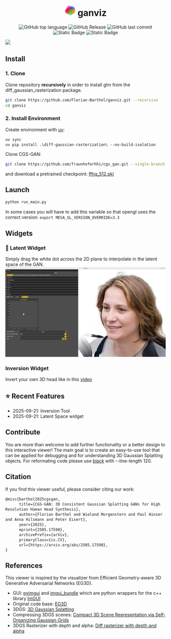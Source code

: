 <div align="center">

  <h1><img src="resources/images/icon.png" width="35"> ganviz </h1>

![GitHub top language](https://img.shields.io/github/languages/top/Florian-barthel/splatviz) ![GitHub Release](https://img.shields.io/github/v/release/Florian-Barthel/splatviz) ![GitHub last commit](https://img.shields.io/github/last-commit/Florian-Barthel/splatviz) ![Static Badge](https://img.shields.io/badge/Platform-Linux-green) ![Static Badge](https://img.shields.io/badge/Platform-Windows-green)

</div>

![](resources/images/teaser.gif)

## Install

### 1. Clone

Clone repository **recursively** in order to install glm from the diff_gaussian_rasterization package.

```bash
git clone https://github.com/Florian-Barthel/ganviz.git --recursive
cd ganviz
```


### 2. Install Environment

Create environment with [uv](https://docs.astral.sh/uv/getting-started/installation/):


```shell
uv sync
uv pip install .\diff-gaussian-rasterization\ --no-build-isolation
```

Clone CGS-GAN:
```bash
git clone https://github.com/fraunhoferhhi/cgs_gan.git --single-branch
```
and download a pretrained checkpoint:
[ffhq_512.pkl](https://huggingface.co/Fubei/cgs_gan_checkpoints/resolve/main/ffhqc_512.pkl?download=true)

## Launch

```bash
python run_main.py
```

In some cases you will have to add this variable so that opengl uses the correct version:
`export MESA_GL_VERSION_OVERRIDE=3.3`

## Widgets


### 🧭 Latent Widget
Simply drag the white dot across the 2D plane to interpolate in the latent space of the GAN.
<br>
<img src="resources/images/gan_mode.png" style="width: 600px;">

### Inversion Widget
Invert your own 3D head like in this [video](https://www.linkedin.com/posts/florian-barthel-9583b9208_we-have-just-released-a-new-feature-for-activity-7345716193535614979--nU8?utm_source=share&utm_medium=member_desktop&rcm=ACoAADS9oRQBL7WTKc4KVRY4d66D9oR51YDpUqc)

## ⭐ Recent Features

- 2025-09-21: Inversion Tool
- 2025-09-21: Latent Space widget

## Contribute

You are more than welcome to add further functionality or a better design to this interactive viewer!
The main goal is to create an easy-to-use tool that can be applied for debugging and for understanding
3D Gaussian Splatting objects.
For reformating code please use [black](https://github.com/psf/black) with --line-length 120.

## Citation

If you find this viewer useful, please consider citing our work:

```
@misc{barthel2025cgsgan,
      title={CGS-GAN: 3D Consistent Gaussian Splatting GANs for High Resolution Human Head Synthesis}, 
      author={Florian Barthel and Wieland Morgenstern and Paul Hinzer and Anna Hilsmann and Peter Eisert},
      year={2025},
      eprint={2505.17590},
      archivePrefix={arXiv},
      primaryClass={cs.CV},
      url={https://arxiv.org/abs/2505.17590}, 
}
```

## References

This viewer is inspired by the visualizer from Efficient Geometry-aware 3D Generative Adversarial
Networks (EG3D).

- GUI: <a href="https://pyimgui.readthedocs.io/en/latest/guide/first-steps.html">pyimgui</a> and
<a href="https://github.com/pthom/imgui_bundle">imgui_bundle</a> which are python wrappers for the c++ library
<a href="https://github.com/ocornut/imgui">ImGUI</a>
- Original code base: <a href="https://github.com/NVlabs/eg3d">EG3D</a>
- 3DGS: <a href="https://repo-sam.inria.fr/fungraph/3d-gaussian-splatting/"> 3D Gaussian Splatting</a>
- Compressing 3DGS scenes: <a href="https://fraunhoferhhi.github.io/Self-Organizing-Gaussians/">Compact 3D Scene
Representation via Self-Organizing Gaussian Grids</a>
- 3DGS Rasterizer with depth and alpha: <a href="https://github.com/slothfulxtx/diff-gaussian-rasterization">Diff
rasterizer with depth and alpha</a>
